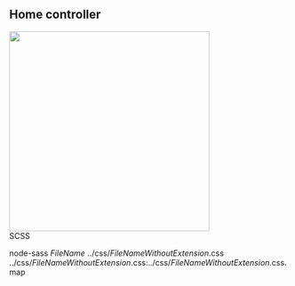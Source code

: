 <html>
<html lang="en">
<head>
  <meta charset="utf-8">
  <meta name="viewport" content="width=device-width, initial-scale=1, shrink-to-fit=no">
  <meta name="description" content="">
  <meta name="author" content="">
  <meta name="generator" content="">
  <title></title>
  <link rel="canonical" href="/">
  <link href="https://dvostr.ru/assets/css/style.css" rel="stylesheet" integrity="" crossorigin="anonymous">
</head>
<body>
<h2 class="mb-4">Home controller</h2>
<div><img src="https://dvostr.ru/assets/img/image_homeController.png" width="360"/></div>
</body>
</html>
SCSS

node-sass
$FileName$ ../css/$FileNameWithoutExtension$.css
../css/$FileNameWithoutExtension$.css:../css/$FileNameWithoutExtension$.css.map
